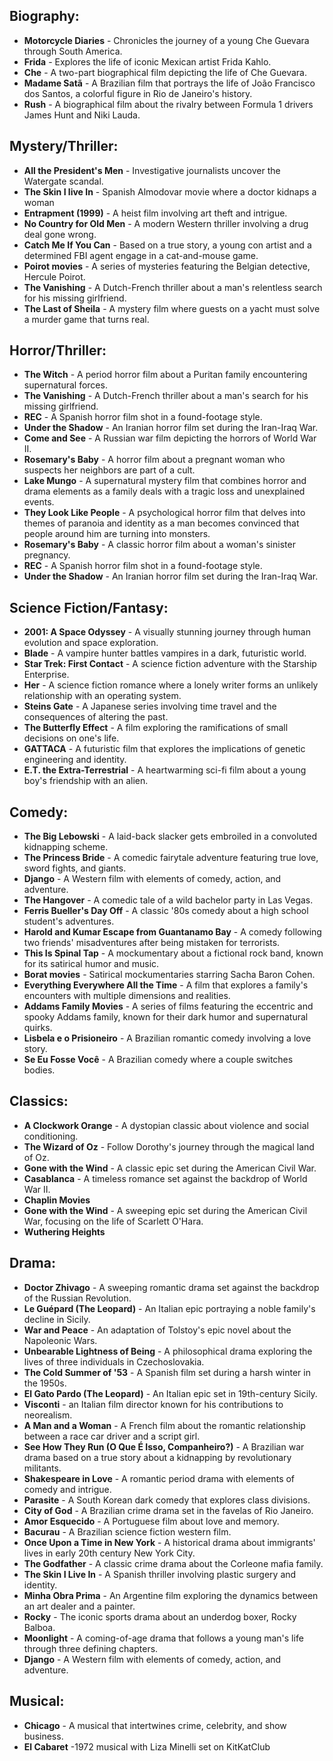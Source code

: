 
## Biography:
- **Motorcycle Diaries** - Chronicles the journey of a young Che Guevara through South America.
- **Frida** - Explores the life of iconic Mexican artist Frida Kahlo.
- **Che** - A two-part biographical film depicting the life of Che Guevara.
- **Madame Satã** - A Brazilian film that portrays the life of João Francisco dos Santos, a colorful figure in Rio de Janeiro's history.
- **Rush** - A biographical film about the rivalry between Formula 1 drivers James Hunt and Niki Lauda.

## Mystery/Thriller:
- **All the President's Men** - Investigative journalists uncover the Watergate scandal.
- **The Skin I live In** - Spanish Almodovar movie where a doctor kidnaps a woman 
- **Entrapment (1999)** - A heist film involving art theft and intrigue.
- **No Country for Old Men** - A modern Western thriller involving a drug deal gone wrong.
- **Catch Me If You Can** - Based on a true story, a young con artist and a determined FBI agent engage in a cat-and-mouse game.
- **Poirot movies** - A series of mysteries featuring the Belgian detective, Hercule Poirot.
- **The Vanishing** - A Dutch-French thriller about a man's relentless search for his missing girlfriend.
- **The Last of Sheila** - A mystery film where guests on a yacht must solve a murder game that turns real.

## Horror/Thriller:
- **The Witch** - A period horror film about a Puritan family encountering supernatural forces.
- **The Vanishing** - A Dutch-French thriller about a man's search for his missing girlfriend.
- **REC** - A Spanish horror film shot in a found-footage style.
- **Under the Shadow** - An Iranian horror film set during the Iran-Iraq War.
- **Come and See** - A Russian war film depicting the horrors of World War II.
- **Rosemary's Baby** - A horror film about a pregnant woman who suspects her neighbors are part of a cult.
- **Lake Mungo** - A supernatural mystery film that combines horror and drama elements as a family deals with a tragic loss and unexplained events.
- **They Look Like People** - A psychological horror film that delves into themes of paranoia and identity as a man becomes convinced that people around him are turning into monsters.
- **Rosemary's Baby** - A classic horror film about a woman's sinister pregnancy.
- **REC** - A Spanish horror film shot in a found-footage style.
- **Under the Shadow** - An Iranian horror film set during the Iran-Iraq War.

## Science Fiction/Fantasy:
- **2001: A Space Odyssey** - A visually stunning journey through human evolution and space exploration.
- **Blade** - A vampire hunter battles vampires in a dark, futuristic world.
- **Star Trek: First Contact** - A science fiction adventure with the Starship Enterprise.
- **Her** - A science fiction romance where a lonely writer forms an unlikely relationship with an operating system.
-  **Steins Gate** - A Japanese series involving time travel and the consequences of altering the past.
- **The Butterfly Effect** - A film exploring the ramifications of small decisions on one's life.
- **GATTACA** - A futuristic film that explores the implications of genetic engineering and identity.
- **E.T. the Extra-Terrestrial** - A heartwarming sci-fi film about a young boy's friendship with an alien.

## Comedy:
- **The Big Lebowski** - A laid-back slacker gets embroiled in a convoluted kidnapping scheme.
- **The Princess Bride** - A comedic fairytale adventure featuring true love, sword fights, and giants.
- **Django** - A Western film with elements of comedy, action, and adventure.
- **The Hangover** - A comedic tale of a wild bachelor party in Las Vegas.
- **Ferris Bueller's Day Off** - A classic '80s comedy about a high school student's adventures.
- **Harold and Kumar Escape from Guantanamo Bay** - A comedy following two friends' misadventures after being mistaken for terrorists.
- **This Is Spinal Tap** - A mockumentary about a fictional rock band, known for its satirical humor and music.
- **Borat movies** - Satirical mockumentaries starring Sacha Baron Cohen.
- **Everything Everywhere All the Time** - A film that explores a family's encounters with multiple dimensions and realities.
- **Addams Family Movies** - A series of films featuring the eccentric and spooky Addams family, known for their dark humor and supernatural quirks.
- **Lisbela e o Prisioneiro** - A Brazilian romantic comedy involving a love story.
- **Se Eu Fosse Você** - A Brazilian comedy where a couple switches bodies.

## Classics:
- **A Clockwork Orange** - A dystopian classic about violence and social conditioning.
- **The Wizard of Oz** - Follow Dorothy's journey through the magical land of Oz.
- **Gone with the Wind** - A classic epic set during the American Civil War.
- **Casablanca** - A timeless romance set against the backdrop of World War II.
- **Chaplin Movies**
- **Gone with the Wind** - A sweeping epic set during the American Civil War, focusing on the life of Scarlett O'Hara.
- **Wuthering Heights**

## Drama:
- **Doctor Zhivago** - A sweeping romantic drama set against the backdrop of the Russian Revolution.
- **Le Guépard (The Leopard)** - An Italian epic portraying a noble family's decline in Sicily.
- **War and Peace** - An adaptation of Tolstoy's epic novel about the Napoleonic Wars.
- **Unbearable Lightness of Being** - A philosophical drama exploring the lives of three individuals in Czechoslovakia.
- **The Cold Summer of '53** - A Spanish film set during a harsh winter in the 1950s.
- **El Gato Pardo (The Leopard)** - An Italian epic set in 19th-century Sicily.
- **Visconti** - an Italian film director known for his contributions to neorealism.
- **A Man and a Woman** - A French film about the romantic relationship between a race car driver and a script girl.
- **See How They Run (O Que É Isso, Companheiro?)** - A Brazilian war drama based on a true story about a kidnapping by revolutionary militants.
- **Shakespeare in Love** - A romantic period drama with elements of comedy and intrigue.
- **Parasite** - A South Korean dark comedy that explores class divisions.
- **City of God** - A Brazilian crime drama set in the favelas of Rio Janeiro.
- **Amor Esquecido** - A Portuguese film about love and memory.
- **Bacurau** - A Brazilian science fiction western film.
- **Once Upon a Time in New York** - A historical drama about immigrants' lives in early 20th century New York City.
- **The Godfather** - A classic crime drama about the Corleone mafia family.
- **The Skin I Live In** - A Spanish thriller involving plastic surgery and identity.
- **Minha Obra Prima** - An Argentine film exploring the dynamics between an art dealer and a painter.
- **Rocky** - The iconic sports drama about an underdog boxer, Rocky Balboa.
- **Moonlight** - A coming-of-age drama that follows a young man's life through three defining chapters.
- **Django** - A Western film with elements of comedy, action, and adventure.

## Musical:
- **Chicago** - A musical that intertwines crime, celebrity, and show business.
-  **El Cabaret** -1972 musical with Liza Minelli set on KitKatClub




